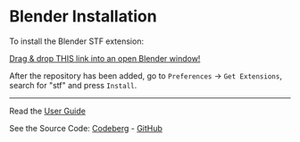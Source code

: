 # Blender Installation

To install the Blender STF extension:<br>
<!--**[Drag & drop THIS link into an open Blender window!](https://github.com/emperorofmars/stf_blender/releases/download/v0.0.9/stf_blender-0.0.9.zip?repository=https://blender.stfform.at&blender_version_min=4.4.0)**-->
<a class="drag-button" href="https://github.com/emperorofmars/stf_blender/releases/download/v0.0.10/stf_blender-0.0.10.zip?repository=https://blender.stfform.at&blender_version_min=4.4.0"><span>Drag & drop THIS link into an open Blender window!</span><a>

After the repository has been added, go to `Preferences` → `Get Extensions`, search for "stf" and press `Install`. 

---

Read the [User Guide](../guides/blender)

See the Source Code: [Codeberg](https://codeberg.org/emperorofmars/stf_blender) - [GitHub](https://github.com/emperorofmars/stf_blender)
